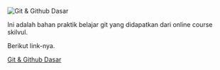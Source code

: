 ![Git & Github Dasar](https://api.badgr.io/public/badges/Ws0t_0qmQoaoefEiQxRU0A/image "Git & Github Dasar")

Ini adalah bahan praktik belajar git yang didapatkan dari online course skilvul.

Berikut link-nya.

[Git & Github Dasar](https://skilvul.com/courses/git-dan-github-dasar)

